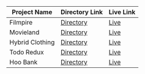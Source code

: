 
| Project Name  | Directory Link | Live Link |
| ------------- | ------------- | ------------- |
| Filmpire  | [Directory](https://github.com/A-Kumar23/filmpire)  |[Live](https://a-kumar-filmpire.netlify.app/)|
| Movieland  | [Directory](https://github.com/A-Kumar23/Simple-React-Movie-Search-App)  |[Live](https://a-kumar23-movie-search-app.netlify.app/)|
| Hybrid Clothing  | [Directory](https://github.com/A-Kumar23/hybrid-clothing)  |[Live](https://hybridclothingcontext.netlify.app/shop)|
| Todo Redux  | [Directory](https://github.com/A-Kumar23/Todo-react-redux)  |[Live](https://frolicking-croquembouche-fbd655.netlify.app/)|
| Hoo Bank  | [Directory](https://github.com/A-Kumar23/modern-bank-ui-tailwind)  |[Live](https://modern-bankui-tailwind.netlify.app/)|
